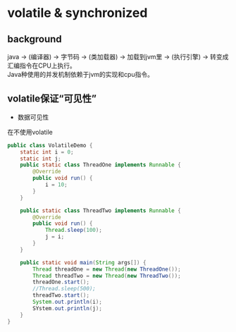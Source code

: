 # volatile & synchronized

## background

java -> (编译器) -> 字节码 -> (类加载器) -> 加载到jvm里 -> (执行引擎) -> 转变成汇编指令在CPU上执行。  
Java种使用的并发机制依赖于jvm的实现和cpu指令。

## volatile保证“可见性”

* 数据可见性

在不使用volatile

```java
public class VolatileDemo {
    static int i = 0;
    static int j;
    public static class ThreadOne implements Runnable {
        @Override
        public void run() {
            i = 10;
        }
    }

    public static class ThreadTwo implements Runnable {
        @Override
        public void run() {
            Thread.sleep(100);
            j = i;
        }
    }

    public static void main(String args[]) {
        Thread threadOne = new Thread(new ThreadOne());
        Thread threadTwo = new Thread(new ThreadTwo());
        threadOne.start();
        //Thread.sleep(500);
        threadTwo.start();
        System.out.println(i);
        SYstem.out.println(j);
    }
}
```